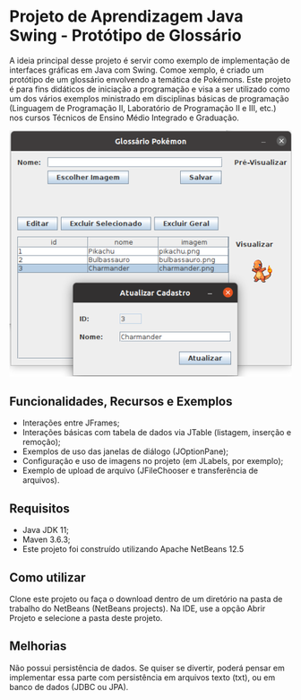 # Projeto de Aprendizagem Java Swing - Protótipo de Glossário

A ideia principal desse projeto é servir como exemplo de implementação de interfaces gráficas em Java com Swing. Comoe xemplo, é criado um protótipo de um glossário envolvendo a temática de Pokémons. Este projeto é para fins didáticos de iniciação a programação e visa a ser utilizado como um dos vários exemplos ministrado em disciplinas básicas de programação (Linguagem de Programação II, Laboratório de Programação II e III, etc.) nos cursos Técnicos de Ensino Médio Integrado e Graduação.

![Imagem do sistema em execução](/src/main/resources/img/sistema.png "Sistema em execução")


## Funcionalidades, Recursos e Exemplos
- Interações entre JFrames;
- Interações básicas com tabela de dados via JTable (listagem, inserção e remoção);
- Exemplos de uso das janelas de diálogo (JOptionPane);
- Configuração e uso de imagens no projeto (em JLabels, por exemplo);
- Exemplo de upload de arquivo (JFileChooser e transferência de arquivos).


## Requisitos
- Java JDK 11;
- Maven 3.6.3;
- Este projeto foi construído utilizando Apache NetBeans 12.5


## Como utilizar
Clone este projeto ou faça o download dentro de um diretório na pasta de trabalho do NetBeans (NetBeans projects). Na IDE, use a opção Abrir Projeto e selecione a pasta deste projeto.

## Melhorias

Não possui persistência de dados. Se quiser se divertir, poderá pensar em implementar essa parte com persistência em arquivos texto (txt), ou em banco de dados (JDBC ou JPA).